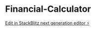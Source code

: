 # Financial-Calculator

[Edit in StackBlitz next generation editor ⚡️](https://stackblitz.com/~/github.com/Chris-June/Financial-Calculator)